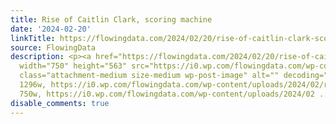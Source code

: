 ```yaml
---
title: Rise of Caitlin Clark, scoring machine
date: '2024-02-20'
linkTitle: https://flowingdata.com/2024/02/20/rise-of-caitlin-clark-scoring-machine/
source: FlowingData
description: <p><a href="https://flowingdata.com/2024/02/20/rise-of-caitlin-clark-scoring-machine/"><img
  width="750" height="563" src="https://i0.wp.com/flowingdata.com/wp-content/uploads/2024/02/rise-Caitlin-Clark.png?fit=750%2C563&amp;ssl=1"
  class="attachment-medium size-medium wp-post-image" alt="" decoding="async" srcset="https://i0.wp.com/flowingdata.com/wp-content/uploads/2024/02/rise-Caitlin-Clark.png?w=1296&amp;ssl=1
  1296w, https://i0.wp.com/flowingdata.com/wp-content/uploads/2024/02/rise-Caitlin-Clark.png?resize=750%2C563&amp;ssl=1
  750w, https://i0.wp.com/flowingdata.com/wp-content/uploads/2024/02 ...
disable_comments: true
---
```

<p><a href="https://flowingdata.com/2024/02/20/rise-of-caitlin-clark-scoring-machine/"><img width="750" height="563" src="https://i0.wp.com/flowingdata.com/wp-content/uploads/2024/02/rise-Caitlin-Clark.png?fit=750%2C563&amp;ssl=1" class="attachment-medium size-medium wp-post-image" alt="" decoding="async" srcset="https://i0.wp.com/flowingdata.com/wp-content/uploads/2024/02/rise-Caitlin-Clark.png?w=1296&amp;ssl=1 1296w, https://i0.wp.com/flowingdata.com/wp-content/uploads/2024/02/rise-Caitlin-Clark.png?resize=750%2C563&amp;ssl=1 750w, https://i0.wp.com/flowingdata.com/wp-content/uploads/2024/02 ...